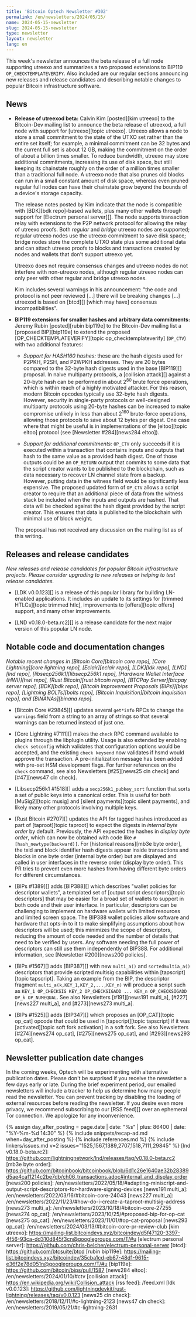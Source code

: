 ```yaml
---
title: 'Bitcoin Optech Newsletter #302'
permalink: /en/newsletters/2024/05/15/
name: 2024-05-15-newsletter
slug: 2024-05-15-newsletter
type: newsletter
layout: newsletter
lang: en
---
```

This week's newsletter announces the beta release of a full node
supporting utreexo and summarizes a two proposed extensions to BIP119
`OP_CHECKTEMPLATEVERIFY`.  Also included are our regular sections
announcing new releases and release candidates and describing notable
changes to popular Bitcoin infrastructure software.

## News

- **Release of utreexod beta:** Calvin Kim [posted][kim utreexo] to the
  Bitcoin-Dev mailing list to announce the beta release of utreexod, a
  full node with support for [utreexo][topic utreexo].  Utreexo allows a
  node to store a small commitment to the state of the UTXO set rather
  than the entire set itself; for example, a minimal commitment can be
  32 bytes and the current full set is about 12 GB, making the
  commitment on the order of about a billion times smaller.  To reduce
  bandwidth, utreexo may store additional commitments, increasing its
  use of disk space, but still keeping its chainstate roughly on the
  order of a million times smaller than a traditional full node.
  A utreexo node that also prunes old blocks can run in a small constant
  amount of disk space, whereas even pruned regular full nodes can have
  their chainstate grow beyond the bounds of a device's storage capacity.

  The release notes posted by Kim indicate that the node is compatible
  with [BDK][bdk repo]-based wallets, plus many other wallets through
  support for [Electrum personal server][].  The node supports
  transaction relay with extensions to the P2P network protocol for
  allowing the relay of utreexo proofs.  Both _regular_ and _bridge_ utreexo
  nodes are supported; regular utreexo nodes use the utreexo commitment
  to save disk space; bridge nodes store the complete UTXO state plus
  some additional data and can attach utreexo proofs to blocks and
  transactions created by nodes and wallets that don't support utreexo
  yet.

  Utreexo does not require consensus changes and utreexo nodes do
  not interfere with non-utreexo nodes, although regular utreexo nodes
  can only peer with other regular and bridge utreexo nodes.

  Kim includes several warnings in his announcement: "the code and
  protocol is not peer reviewed [...] there will be breaking changes
  [...] utreexod is based on [btcd][] [which may have] consensus
  incompatibilities".

- **BIP119 extensions for smaller hashes and arbitrary data commitments:**
  Jeremy Rubin [posted][rubin bip119e] to the Bitcoin-Dev mailing list a
  [proposed BIP][bip119e] to extend the proposed
  [OP_CHECKTEMPLATEVERIFY][topic op_checktemplateverify] (`OP_CTV`) with
  two additional features:

  - *Support for HASH160 hashes:* these are the hash digests used for
    P2PKH, P2SH, and P2WPKH addresses.  They are 20 bytes compared to
    the 32-byte hash digests used in the base [BIP119][] proposal.  In
    naive multiparty protocols, a [collision attack][] against a 20-byte
    hash can be performed in about 2<sup>80</sup> brute force
    operations, which is within reach of a highly motivated attacker.
    For this reason, modern Bitcoin opcodes typically use 32-byte
    hash digests.  However, security in single-party protocols or
    well-designed multiparty protocols using 20-byte hashes can be
    increased to make compromise unlikely in less than about
    2<sup>160</sup> brute-force operations, allowing those protocols to
    save about 12 bytes per digest.  One case where that might be useful
    is in implementations of the [eltoo][topic eltoo] protocol (see
    [Newsletter #284][news284 eltoo]).

  - *Support for additional commitments:* `OP_CTV` only succeeds if it
    is executed within a transaction that contains inputs and outputs
    that hash to the same value as a provided hash digest.  One of those
    outputs could be an `OP_RETURN` output that commits to some data
    that the script creator wants to be published to the blockchain, such as
    data necessary to recover LN channel state from a backup.  However,
    putting data in the witness field would be significantly less expensive.
    The proposed updated form of `OP_CTV` allows a script creator to require that an additional piece
    of data from the witness stack be included when the inputs and
    outputs are hashed.  That data will be checked against the hash digest provided by
    the script creator.  This ensures that data is published to the
    blockchain with minimal use of block weight.

  The proposal has not received any discussion on the mailing list as of
  this writing.

## Releases and release candidates

*New releases and release candidates for popular Bitcoin infrastructure
projects.  Please consider upgrading to new releases or helping to test
release candidates.*

- [LDK v0.0.123][] is a release of this popular library for building
  LN-enabled applications.  It includes an update to its settings for
  [trimmed HTLCs][topic trimmed htlc], improvements to [offers][topic
  offers] support, and many other improvements.

- [LND v0.18.0-beta.rc2][] is a release candidate for the next major
  version of this popular LN node.

## Notable code and documentation changes

_Notable recent changes in [Bitcoin Core][bitcoin core repo], [Core
Lightning][core lightning repo], [Eclair][eclair repo], [LDK][ldk repo],
[LND][lnd repo], [libsecp256k1][libsecp256k1 repo], [Hardware Wallet
Interface (HWI)][hwi repo], [Rust Bitcoin][rust bitcoin repo], [BTCPay
Server][btcpay server repo], [BDK][bdk repo], [Bitcoin Improvement
Proposals (BIPs)][bips repo], [Lightning BOLTs][bolts repo],
[Bitcoin Inquisition][bitcoin inquisition repo], and [BINANAs][binana
repo]._

- [Bitcoin Core #29845][] updates several `get*info` RPCs to change the
  `warnings` field from a string to an array of strings so that several
  warnings can be returned instead of just one.

- [Core Lightning #7111][] makes the `check` RPC command available to
  plugins through the libplugin utility. Usage is also extended by
  enabling `check setconfig` which validates that configuration options
  would be accepted, and the existing `check keysend` now validates if
  hsmd would approve the transaction. A pre-initialization message has
  been added with pre-set HSM development flags. For further references
  on the `check` command, see also Newsletters [#25][news25 cln check]
  and [#47][news47 cln check].

- [Libsecp256k1 #1518][] adds a `secp256k1_pubkey_sort` function that
  sorts a set of public keys into a canonical order.  This is useful for
  both [MuSig2][topic musig] and [silent payments][topic silent
  payments], and likely many other protocols involving multiple keys.

- [Rust Bitcoin #2707][] updates the API for tagged hashes
  introduced as part of [taproot][topic taproot] to expect the digests in
  _internal byte order_ by default.  Previously, the API expected the
  hashes in _display byte order_, which can now be obtained with code
  like `#[hash_newtype(backward)]`.  For [historical reasons][mb3e byte
  order], the txid and block identifier hash digests appear inside
  transactions and blocks in one byte order (internal byte order) but
  are displayed and called in user interfaces in the reverse order
  (display byte order).  This PR tries to prevent even more hashes from
  having different byte orders for different circumstances.

- [BIPs #1389][] adds [BIP388][] which describes "wallet policies for
  descriptor wallets", a templated set of [output script
  descriptors][topic descriptors] that may be easier for a broad set of
  wallets to support in both code and their user interface.  In
  particular, descriptors can be challenging to implement on hardware
  wallets with limited resources and limited screen space.  The BIP388
  wallet policies allow software and hardware that opts-in to it to
  make simplifying assumptions about how descriptors will be used; this
  minimizes the scope of descriptors, reducing the amount of code needed
  and the number of details that need to be verified by users.  Any
  software needing the full power of descriptors can still use them
  independently of BIP388.  For additional information, see [Newsletter
  #200][news200 policies].

- [BIPs #1567][] adds [BIP387][] with new `multi_a()` and
  `sortedmultia_a()` descriptors that provide scripted multisig
  capabilities within [tapscript][topic tapscript].  Taking an example
  from the BIP, the descriptor fragment
  `multi_a(k,KEY_1,KEY_2,...,KEY_n)` will produce a script such as
  `KEY_1 OP_CHECKSIG KEY_2 OP_CHECKSIGADD ... KEY_n OP_CHECKSIGADD OP_k
  OP_NUMEQUAL`.  See also Newsletters [#191][news191 multi_a],
  [#227][news227 multi_a], and [#273][news273 multi_a].

- [BIPs #1525][] adds [BIP347][] which proposes an [OP_CAT][topic
  op_cat] opcode that could be used in [tapscript][topic tapscript] if
  it was [activated][topic soft fork activation] in a soft fork.  See
  also Newsletters [#274][news274 op_cat], [#275][news275 op_cat],
  and [#293][news293 op_cat].

## Newsletter publication date changes

In the coming weeks, Optech will be experimenting with alternative
publication dates.  Please don't be surprised if you receive the
newsletter a few days early or late.  During the brief experiment
period, our emailed newsletters will include a tracker to help us
determine how many people read the newsletter.  You can prevent tracking
by disabling the loading of external resources before reading the
newsletter.  If you desire even more privacy, we recommend subscribing
to our [RSS feed][] over an ephemeral Tor connection.  We apologize for
any inconvenience.

{% assign day_after_posting = page.date | date: "%s" | plus: 86400 | date: "%Y-%m-%d 14:30" %}
{% include snippets/recap-ad.md when=day_after_posting %}
{% include references.md %}
{% include linkers/issues.md v=2 issues="1525,1567,1389,2707,1518,7111,29845" %}
[lnd v0.18.0-beta.rc2]: https://github.com/lightningnetwork/lnd/releases/tag/v0.18.0-beta.rc2
[mb3e byte order]: https://github.com/bitcoinbook/bitcoinbook/blob/6d1c26e1640ae32b28389d5ae4caf1214c2be7db/ch06_transactions.adoc#internal_and_display_order
[news200 policies]: /en/newsletters/2022/05/18/#adapting-miniscript-and-output-script-descriptors-for-hardware-signing-devices
[news191 multi_a]: /en/newsletters/2022/03/16/#bitcoin-core-24043
[news227 multi_a]: /en/newsletters/2022/11/23/#how-do-i-create-a-taproot-multisig-address
[news273 multi_a]: /en/newsletters/2023/10/18/#bitcoin-core-27255
[news274 op_cat]: /en/newsletters/2023/10/25/#proposed-bip-for-op-cat
[news275 op_cat]: /en/newsletters/2023/11/01/#op-cat-proposal
[news293 op_cat]: /en/newsletters/2024/03/13/#bitcoin-core-pr-review-club
[kim utreexo]: https://mailing-list.bitcoindevs.xyz/bitcoindev/d5f47120-3397-4f56-93ca-dd310d845f3cn@googlegroups.com/T/#u
[electrum personal server]: https://github.com/chris-belcher/electrum-personal-server
[btcd]: https://github.com/btcsuite/btcd
[rubin bip119e]: https://mailing-list.bitcoindevs.xyz/bitcoindev/35cba1cd-eb67-48d1-9615-e36f2e78d051n@googlegroups.com/T/#u
[bip119e]: https://github.com/bitcoin/bips/pull/1587
[news284 eltoo]: /en/newsletters/2024/01/10/#ctv
[collision attack]: https://en.wikipedia.org/wiki/Collision_attack
[rss feed]: /feed.xml
[ldk v0.0.123]: https://github.com/lightningdevkit/rust-lightning/releases/tag/v0.0.123
[news25 cln check]: /en/newsletters/2018/12/11/#c-lightning-2123
[news47 cln check]: /en/newsletters/2019/05/21/#c-lightning-2631
